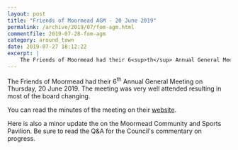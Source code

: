 ```yaml
---
layout: post
title: "Friends of Moormead AGM - 20 June 2019"
permalink: /archive/2019/07/fom-agm.html
commentfile: 2019-07-28-fom-agm
category: around_town
date: 2019-07-27 18:12:22
excerpt: |
    The Friends of Moormead had their 6<sup>th</sup> Annual General Meeting on Thursday, 20 June 2019. The meeting was very well attended resulting in  most of the board changing.
---
```


The Friends of Moormead had their 6<sup>th</sup> Annual General Meeting on Thursday, 20 June 2019. The meeting was very well attended resulting in most of the board changing.

You can read the minutes of the meeting on their [website](https://friendsofmoormead.org.uk/news/agm-2019/).

Here is also a minor update the on the Moormead Community and Sports Pavilion.  Be sure to read the Q&A for the Council's commentary on progress.
